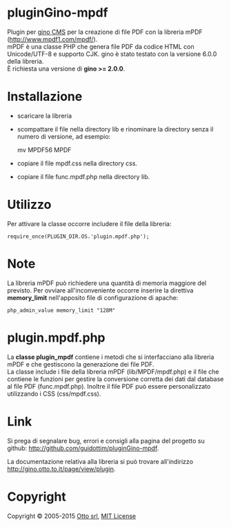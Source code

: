 pluginGino-mpdf
================

Plugin per [gino CMS](https://github.com/otto-torino/gino) per la creazione di file PDF con la libreria mPDF (http://www.mpdf1.com/mpdf/).   
mPDF è una classe PHP che genera file PDF da codice HTML con Unicode/UTF-8 e supporto CJK. gino è stato testato con la versione 6.0.0 della libreria.   
È richiesta una versione di **gino >= 2.0.0**.

# Installazione

* scaricare la libreria
* scompattare il file nella directory lib e rinominare la directory senza il numero di versione, ad esempio:

	mv MPDF56 MPDF

* copiare il file mpdf.css nella directory css.
* copiare il file func.mpdf.php nella directory lib.

# Utilizzo

Per attivare la classe occorre includere il file della libreria:

	require_once(PLUGIN_DIR.OS.'plugin.mpdf.php');

# Note

La libreria mPDF può richiedere una quantità di memoria maggiore del previsto.
Per ovviare all'inconveniente occorre inserire la direttiva **memory_limit** nell'apposito file di configurazione di apache:

	php_admin_value memory_limit "128M"

# plugin.mpdf.php

La **classe plugin_mpdf** contiene i metodi che si interfacciano alla libreria mPDF e che gestiscono la generazione dei file PDF.   
La classe include i file della libreria mPDF (lib/MPDF/mpdf.php) e il file che contiene le funzioni per gestire la conversione corretta dei dati dal database al file PDF (func.mpdf.php). Inoltre il file PDF può essere personalizzato utilizzando i CSS (css/mpdf.css).

# Link

Si prega di segnalare bug, errori e consigli alla pagina del progetto su github: http://github.com/guidottim/pluginGino-mpdf.

La documentazione relativa alla libreria si può trovare all'indirizzo <a href="http://gino.otto.to.it/page/view/plugin" target="_blank">http://gino.otto.to.it/page/view/plugin</a>.

# Copyright
Copyright © 2005-2015 [Otto srl](http://www.otto.to.it), [MIT License](http://opensource.org/licenses/MIT)
